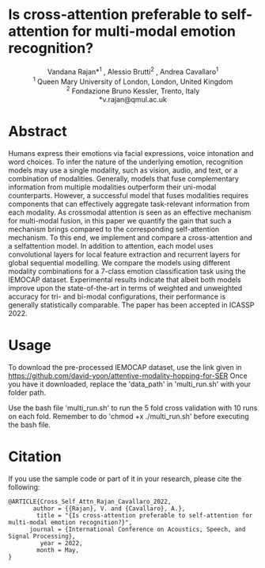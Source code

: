 # Is cross-attention preferable to self-attention for multi-modal emotion recognition?
<p align="center">
Vandana Rajan*<sup>1</sup> , Alessio Brutti<sup>2</sup> , Andrea Cavallaro<sup>1</sup> </br>
<sup>1</sup> Queen Mary University of London, London, United Kingdom</br>
<sup>2</sup> Fondazione Bruno Kessler, Trento, Italy</br>
*v.rajan@qmul.ac.uk</br>
</p>

# Abstract
Humans express their emotions via facial expressions, voice intonation and word choices. To infer the nature of the underlying emotion,
recognition models may use a single modality, such as vision, audio, and text, or a combination of modalities. Generally, models
that fuse complementary information from multiple modalities outperform their uni-modal counterparts. However, a successful model
that fuses modalities requires components that can effectively aggregate task-relevant information from each modality. As crossmodal
attention is seen as an effective mechanism for multi-modal fusion, in this paper we quantify the gain that such a mechanism
brings compared to the corresponding self-attention mechanism. To this end, we implement and compare a cross-attention and a selfattention
model. In addition to attention, each model uses convolutional layers for local feature extraction and recurrent layers for
global sequential modelling. We compare the models using different modality combinations for a 7-class emotion classification
task using the IEMOCAP dataset. Experimental results indicate that albeit both models improve upon the state-of-the-art in terms
of weighted and unweighted accuracy for tri- and bi-modal configurations, their performance is generally statistically comparable. The paper has been accepted in ICASSP 2022. 

# Usage
To download the pre-processed IEMOCAP dataset, use the link given in https://github.com/david-yoon/attentive-modality-hopping-for-SER
Once you have it downloaded, replace the 'data_path' in 'multi_run.sh' with your folder path.

Use the bash file 'multi_run.sh' to run the 5 fold cross validation with 10 runs on each fold. Remember to do 'chmod +x ./multi_run.sh' before executing the bash file.

# Citation
If you use the sample code or part of it in your research, please cite the following:

```
@ARTICLE{Cross_Self_Attn_Rajan_Cavallaro_2022,
       author = {{Rajan}, V. and {Cavallaro}, A.},
        title = "{Is cross-attention preferable to self-attention for multi-modal emotion recognition?}",
      journal = {International Conference on Acoustics, Speech, and Signal Processing},
         year = 2022,
        month = May,
}
```
